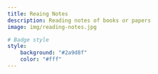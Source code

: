 ```yaml
---
title: Reaing Notes
description: Reading notes of books or papers
image: img/reading-notes.jpg

# Badge style
style:
    background: "#2a9d8f"
    color: "#fff"
---
```


